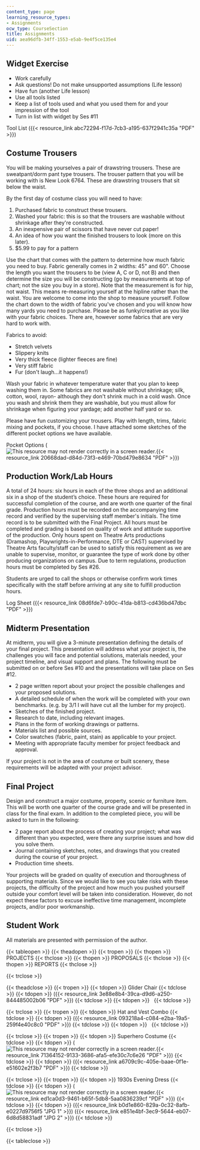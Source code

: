 ```yaml
---
content_type: page
learning_resource_types:
- Assignments
ocw_type: CourseSection
title: Assignments
uid: aea96dfb-34ff-1553-e5ab-9e4f5ce135e4
---
```


Widget Exercise
---------------

*   Work carefully
*   Ask questions! Do not make unsupported assumptions (Life lesson)
*   Have fun (another Life lesson)
*   Use all tools listed
*   Keep a list of tools used and what you used them for and your impression of the tool
*   Turn in list with widget by Ses #11

Tool List ({{< resource_link abc72294-f17d-7cb3-a195-637f2941c35a "PDF" >}})

Costume Trousers
----------------

You will be making yourselves a pair of drawstring trousers. These are sweatpant/dorm pant type trousers. The trouser pattern that you will be working with is New Look 6764. These are drawstring trousers that sit below the waist.

By the first day of costume class you will need to have:

1.  Purchased fabric to construct these trousers.
2.  Washed your fabric: this is so that the trousers are washable without shrinkage after they're constructed.
3.  An inexpensive pair of scissors that have never cut paper!
4.  An idea of how you want the finished trousers to look (more on this later).
5.  $5.99 to pay for a pattern

Use the chart that comes with the pattern to determine how much fabric you need to buy. Fabric generally comes in 2 widths: 45" and 60". Choose the length you want the trousers to be (view A, C or D, not B) and then determine the size you will be constructing (go by measurements at top of chart; not the size you buy in a store). Note that the measurement is for hip, not waist. This means re-measuring yourself at the hipline rather than the waist. You are welcome to come into the shop to measure yourself. Follow the chart down to the width of fabric you've chosen and you will know how many yards you need to purchase. Please be as funky/creative as you like with your fabric choices. There are, however some fabrics that are very hard to work with.

Fabrics to avoid:

*   Stretch velvets
*   Slippery knits
*   Very thick fleece (lighter fleeces are fine)
*   Very stiff fabric
*   Fur (don't laugh...it happens!)

Wash your fabric in whatever temperature water that you plan to keep washing them in. Some fabrics are not washable without shrinkage; silk, cotton, wool, rayon- although they don't shrink much in a cold wash. Once you wash and shrink them they are washable, but you must allow for shrinkage when figuring your yardage; add another half yard or so.

Please have fun customizing your trousers. Play with length, trims, fabric mixing and pockets, if you choose. I have attached some sketches of the different pocket options we have available.

Pocket Options (![This resource may not render correctly in a screen reader.](/images/inacessible.gif){{< resource_link 20668dad-d84d-73f3-e469-70bd479e8634 "PDF" >}})

Production Work/Lab Hours
-------------------------

A total of 24 hours: six hours in each of the three shops and an additional six in a shop of the student’s choice. These hours are required for successful completion of the course, and are worth one quarter of the final grade. Production hours must be recorded on the accompanying time record and verified by the supervising staff member's initials. The time record is to be submitted with the Final Project. All hours must be completed and grading is based on quality of work and attitude supportive of the production. Only hours spent on Theatre Arts productions (Dramashop, Playwrights-in-Performance, DTE or CAST) supervised by Theatre Arts faculty/staff can be used to satisfy this requirement as we are unable to supervise, monitor, or guarantee the type of work done by other producing organizations on campus. Due to term regulations, production hours must be completed by Ses #26.

Students are urged to call the shops or otherwise confirm work times specifically with the staff before arriving at any site to fulfill production hours.

Log Sheet ({{< resource_link 08d6fde7-b90c-41da-b813-cd436bd47dbc "PDF" >}})

Midterm Presentation
--------------------

At midterm, you will give a 3-minute presentation defining the details of your final project. This presentation will address what your project is, the challenges you will face and potential solutions, materials needed, your project timeline, and visual support and plans. The following must be submitted on or before Ses #10 and the presentations will take place on Ses #12.

*   2 page written report about your project the possible challenges and your proposed solutions.
*   A detailed schedule of when the work will be completed with your own benchmarks. (e.g. by 3/1 I will have cut all the lumber for my project).
*   Sketches of the finished project.
*   Research to date, including relevant images.
*   Plans in the form of working drawings or patterns.
*   Materials list and possible sources.
*   Color swatches (fabric, paint, stain) as applicable to your project.
*   Meeting with appropriate faculty member for project feedback and approval.

If your project is not in the area of costume or built scenery, these requirements will be adapted with your project advisor.

Final Project
-------------

Design and construct a major costume, property, scenic or furniture item. This will be worth one quarter of the course grade and will be presented in class for the final exam. In addition to the completed piece, you will be asked to turn in the following:

*   2 page report about the process of creating your project; what was different than you expected, were there any surprise issues and how did you solve them.
*   Journal containing sketches, notes, and drawings that you created during the course of your project.
*   Production time sheets.

Your projects will be graded on quality of execution and thoroughness of supporting materials. Since we would like to see you take risks with these projects, the difficulty of the project and how much you pushed yourself outside your comfort level will be taken into consideration. However, do not expect these factors to excuse ineffective time management, incomplete projects, and/or poor workmanship.

Student Work
------------

All materials are presented with permission of the author.

{{< tableopen >}}
{{< theadopen >}}
{{< tropen >}}
{{< thopen >}}
PROJECTS
{{< thclose >}}
{{< thopen >}}
PROPOSALS
{{< thclose >}}
{{< thopen >}}
REPORTS
{{< thclose >}}

{{< trclose >}}

{{< theadclose >}}
{{< tropen >}}
{{< tdopen >}}
Glider Chair
{{< tdclose >}}
{{< tdopen >}}
({{< resource_link 3e88e8b4-39ca-d9d6-a250-844485002b06 "PDF" >}})
{{< tdclose >}}
{{< tdopen >}}
 
{{< tdclose >}}

{{< trclose >}}
{{< tropen >}}
{{< tdopen >}}
Hat and Vest Combo
{{< tdclose >}}
{{< tdopen >}}
({{< resource_link 093218a4-c084-e2ba-19a5-259f4e40c8c0 "PDF" >}})
{{< tdclose >}}
{{< tdopen >}}
 
{{< tdclose >}}

{{< trclose >}}
{{< tropen >}}
{{< tdopen >}}
Superhero Costume
{{< tdclose >}}
{{< tdopen >}}
(![This resource may not render correctly in a screen reader.](/images/inacessible.gif){{< resource_link 71364152-9133-3686-afa5-efe30c7c6e26 "PDF" >}})
{{< tdclose >}}
{{< tdopen >}}
({{< resource_link a6709c9c-405e-baae-0f1e-e51602e2f3b7 "PDF" >}})
{{< tdclose >}}

{{< trclose >}}
{{< tropen >}}
{{< tdopen >}}
1930s Evening Dress
{{< tdclose >}}
{{< tdopen >}}
(![This resource may not render correctly in a screen reader.](/images/inacessible.gif){{< resource_link ed1ca0d3-9461-b65f-5db8-5aa0836239cf "PDF" >}})
{{< tdclose >}}
{{< tdopen >}}
({{< resource_link b0d1e860-829a-0c32-8afb-e0227d9756f5 "JPG 1" >}}) ({{< resource_link e851e4bf-3ec9-5644-eb07-6d8d58831adf "JPG 2" >}})
{{< tdclose >}}

{{< trclose >}}

{{< tableclose >}}